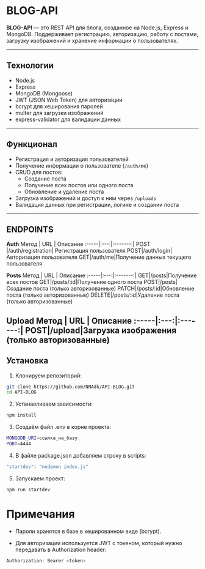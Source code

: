 # BLOG-API

**BLOG-API** — это REST API для блога, созданное на Node.js, Express и MongoDB. Поддерживает регистрацию, авторизацию, работу с постами, загрузку изображений и хранение информации о пользователях.  

---

## Технологии

- Node.js  
- Express  
- MongoDB (Mongoose)  
- JWT (JSON Web Token) для авторизации  
- bcrypt для хеширования паролей  
- multer для загрузки изображений  
- express-validator для валидации данных  

---

## Функционал

- Регистрация и авторизация пользователей  
- Получение информации о пользователе (`/auth/me`)  
- CRUD для постов:
  - Создание поста  
  - Получение всех постов или одного поста  
  - Обновление и удаление поста  
- Загрузка изображений и доступ к ним через `/uploads`  
- Валидация данных при регистрации, логине и создании поста  

---
## ENDPOINTS 
**Auth**
Метод | URL | Описание
:-----|:---:|:-------:|
POST  |/auth/registration|  Регистрация пользователя
POST|/auth/login|Авторизация пользователя
GET|/auth/me|Получение данных текущего пользователя

**Posts**
Метод | URL | Описание
:-----|:---:|:-------:|
GET|/posts|Получение всех постов
GET|/posts/:id|Получение одного поста
POST|/posts|Создание поста (только авторизованные)
PATCH|/posts/:id|Обновление поста (только авторизованные)
DELETE|/posts/:id|Удаление поста (только авторизованные)

**Upload**
Метод | URL | Описание
:-----|:---:|:-------:|
POST|/upload|Загрузка изображения (только авторизованные)
---

## Установка

1. Клонируем репозиторий:

```bash
git clone https://github.com/NNAdk/API-BLOG.git
cd API-BLOG
```

2. Устанавливаем зависимости:
```bash
npm install
```
3. Создаём файл .env в корне проекта:
```bash
MONGODB_URI=ссылка_на_базу
PORT=4444
```
4. В файле package.json добавляем строку в scripts:
```bash
"startdev": "nodemon index.js"
```
5. Запускаем проект:
```bash
npm run startdev
```

# Примечания

- Пароли хранятся в базе в хешированном виде (bcrypt).

- Для авторизации используется JWT с токеном, который нужно передавать в Authorization header:
```bash
Authorization: Bearer <token>
```
